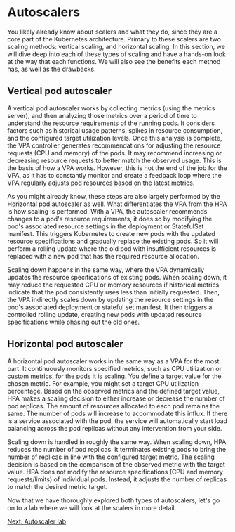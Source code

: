 # Autoscalers

You likely already know about scalers and what they do, since they are a core part of the Kubernetes architecture. Primary to these scalers are two scaling methods: vertical scaling, and horizontal scaling. In this section, we will dive deep into each of these types of scaling and have a hands-on look at the way that each functions. We will also see the benefits each method has, as well as the drawbacks.

## Vertical pod autoscaler

A vertical pod autoscaler works by collecting metrics (using the metrics server), and then analyzing those metrics over a period of time to understand the resource requirements of the running pods. It considers factors such as historical usage patterns, spikes in resource consumption, and the configured target utilization levels. Once this analysis is complete,  the VPA controller generates recommendations for adjusting the resource requests (CPU and memory) of the pods. It may recommend increasing or decreasing resource requests to better match the observed usage. This is the basis of how a VPA works. However, this is not the end of the job for the VPA, as it has to constantly monitor and create a feedback loop where the VPA regularly adjusts pod resources based on the latest metrics.

As you might already know, these steps are also largely performed by the Horizontal pod autoscaler as well. What differentiates the VPA from the HPA is how scaling is performed. With a VPA, the autoscaler recommends changes to a pod's resource requirements, it does so by modifying the pod's associated resource settings in the deployment or StatefulSet manifest. This triggers Kubernetes to create new pods with the updated resource specifications and gradually replace the existing pods. So it will perform a rolling update where the old pod with insufficient resources is replaced with a new pod that has the required resource allocation.

Scaling down happens in the same way, where the VPA dynamically updates the resource specifications of existing pods. When scaling down, it may reduce the requested CPU or memory resources if historical metrics indicate that the pod consistently uses less than initially requested. Then, the VPA indirectly scales down by updating the resource settings in the pod's associated deployment or stateful set manifest. It then triggers a controlled rolling update, creating new pods with updated resource specifications while phasing out the old ones.

## Horizontal pod autoscaler

A horizontal pod autoscaler works in the same way as a VPA for the most part. It continuously monitors specified metrics, such as CPU utilization or custom metrics, for the pods it is scaling. You define a target value for the chosen metric. For example, you might set a target CPU utilization percentage. Based on the observed metrics and the defined target value, HPA makes a scaling decision to either increase or decrease the number of pod replicas. The amount of resources allocated to each pod remains the same. The number of pods will increase to accommodate this influx. If there is a service associated with the pod, the service will automatically start load balancing across the pod replicas without any intervention from your side.

Scaling down is handled in roughly the same way. When scaling down, HPA reduces the number of pod replicas. It terminates existing pods to bring the number of replicas in line with the configured target metric. The scaling decision is based on the comparison of the observed metric with the target value. HPA does not modify the resource specifications (CPU and memory requests/limits) of individual pods. Instead, it adjusts the number of replicas to match the desired metric target.

Now that we have thoroughly explored both types of autoscalers, let's go on to a lab where we will look at the scalers in more detail.

[Next: Autoscaler lab](../Autoscaler101/autoscaler-lab.md)